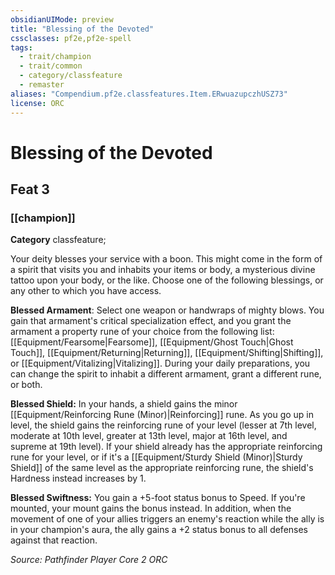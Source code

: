 ```yaml
---
obsidianUIMode: preview
title: "Blessing of the Devoted"
cssclasses: pf2e,pf2e-spell
tags:
  - trait/champion
  - trait/common
  - category/classfeature
  - remaster
aliases: "Compendium.pf2e.classfeatures.Item.ERwuazupczhUSZ73"
license: ORC
---
```

# Blessing of the Devoted
## Feat 3
### [[champion]]

**Category** classfeature; 




Your deity blesses your service with a boon. This might come in the form of a spirit that visits you and inhabits your items or body, a mysterious divine tattoo upon your body, or the like. Choose one of the following blessings, or any other to which you have access.

**Blessed Armament**: Select one weapon or handwraps of mighty blows. You gain that armament's critical specialization effect, and you grant the armament a property rune of your choice from the following list: [[Equipment/Fearsome|Fearsome]], [[Equipment/Ghost Touch|Ghost Touch]], [[Equipment/Returning|Returning]], [[Equipment/Shifting|Shifting]], or [[Equipment/Vitalizing|Vitalizing]]. During your daily preparations, you can change the spirit to inhabit a different armament, grant a different rune, or both.

**Blessed Shield:** In your hands, a shield gains the minor [[Equipment/Reinforcing Rune (Minor)|Reinforcing]] rune. As you go up in level, the shield gains the reinforcing rune of your level (lesser at 7th level, moderate at 10th level, greater at 13th level, major at 16th level, and supreme at 19th level). If your shield already has the appropriate reinforcing rune for your level, or if it's a [[Equipment/Sturdy Shield (Minor)|Sturdy Shield]] of the same level as the appropriate reinforcing rune, the shield's Hardness instead increases by 1.

**Blessed Swiftness:** You gain a +5-foot status bonus to Speed. If you're mounted, your mount gains the bonus instead. In addition, when the movement of one of your allies triggers an enemy's reaction while the ally is in your champion's aura, the ally gains a +2 status bonus to all defenses against that reaction.

*Source: Pathfinder Player Core 2*
*ORC*
